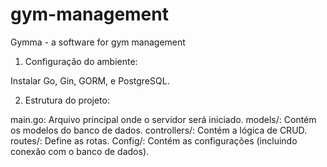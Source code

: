 # gym-management
Gymma - a software for gym management

1. Configuração do ambiente:
   
Instalar Go, Gin, GORM, e PostgreSQL.

2. Estrutura do projeto:

main.go: Arquivo principal onde o servidor será iniciado.
models/: Contém os modelos do banco de dados.
controllers/: Contém a lógica de CRUD.
routes/: Define as rotas.
Config/: Contém as configurações (incluindo conexão com o banco de dados).

